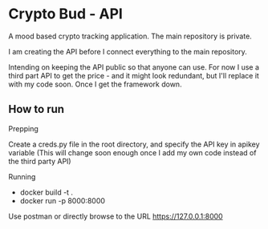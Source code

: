 # Crypto Bud - API

A mood based crypto tracking application. The main repository is private.

I am creating the API before I connect everything to the main repository.

Intending on keeping the API public so that anyone can use. 
For now I use a third part API to get the price - and it might look redundant, but I'll replace it with my code soon. Once I get the framework down.

## How to run

Prepping

Create a creds.py file in the root directory, and specify the API key in apikey variable 
(This will change soon enough once I add my own code instead of the third party API)

Running

- docker build -t <tagname> .
- docker run -p 8000:8000 <tagname>
  
Use postman or directly browse to the URL
https://127.0.0.1:8000
